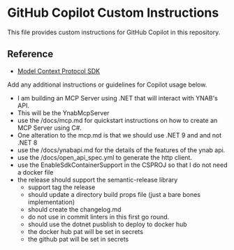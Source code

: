 # GitHub Copilot Custom Instructions

This file provides custom instructions for GitHub Copilot in this repository.

## Reference

- [Model Context Protocol SDK](https://modelcontextprotocol.io/quickstart/server#c)

Add any additional instructions or guidelines for Copilot usage below.

- I am building an MCP Server using .NET that will interact with YNAB's API.
- This will be the YnabMcpServer
- use the /docs/mcp.md for quickstart instructions on how to create an MCP Server using C#.
- One alteration to the mcp.md is that we should use .NET 9 and and not .NET 8
- use the /docs/ynabapi.md for the details of the features of the ynab api.
- use the /docs/open_api_spec.yml to generate the http client.
- use the EnableSdkContainerSupport in the CSPROJ so that I do not need a docker file
- the release should support the semantic-release library
  - support tag the release
  - should update a directory build props file (just a bare bones implementation)
  - should create the changelog.md
  - do not use in commit linters in this first go round.
  - should use the dotnet pusblish to deploy to docker hub
  - the docker hub pat will be set in secrets
  - the github pat will be set in secrets
